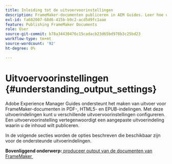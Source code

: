 ```yaml
---
title: Inleiding tot de uitvoervoorinstellingen
description: FrameMaker-documenten publiceren in AEM Guides. Leer hoe u uitvoer voor FrameMaker-documenten kunt genereren in de indelingen PDF, HTML5 en EPUB.
exl-id: fa682007-68d6-415b-b9c2-acd5d9fc1aae
feature: Publishing FrameMaker Documents
role: User
source-git-commit: b78a34430476c15cadacb23d65bd978b3c25bd23
workflow-type: tm+mt
source-wordcount: '92'
ht-degree: 0%

---
```


# Uitvoervoorinstellingen {#understanding_output_settings}

Adobe Experience Manager Guides ondersteunt het maken van uitvoer voor FrameMaker-documenten in PDF-, HTML5- en EPUB-indelingen. Met deze uitvoerindelingen kunt u verschillende uitvoervoorinstellingen configureren. Een uitvoervoorinstelling vertegenwoordigt een aangepaste uitvoerindeling waarin u de inhoud wilt publiceren.

In de volgende secties worden de opties beschreven die beschikbaar zijn voor de ondersteunde uitvoerindelingen.

**Bovenliggend onderwerp:**&#x200B;[&#x200B; produceer output van de documenten van FrameMaker &#x200B;](fm-output-generatation.md)
